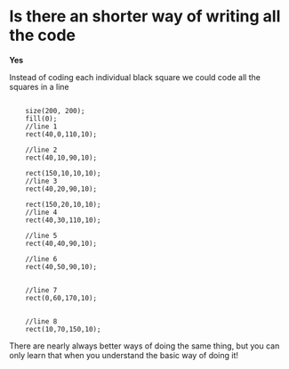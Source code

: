 # Is there an shorter way of writing all the code

**Yes**

Instead of coding each individual black square we could code all the squares in a line


~~~  

    size(200, 200);
    fill(0);
    //line 1
    rect(40,0,110,10);

    //line 2
    rect(40,10,90,10);

    rect(150,10,10,10);
    //line 3
    rect(40,20,90,10);

    rect(150,20,10,10);
    //line 4
    rect(40,30,110,10);

    //line 5
    rect(40,40,90,10);

    //line 6
    rect(40,50,90,10);


    //line 7
    rect(0,60,170,10);


    //line 8
    rect(10,70,150,10);

~~~  

There are nearly always better ways of doing the same thing, but you can only learn that when you understand the basic way of doing it!

